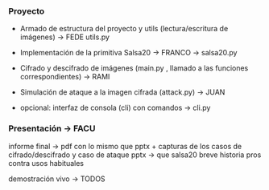 
### Proyecto

- Armado de estructura del proyecto y utils (lectura/escritura de imágenes) -> FEDE utils.py
- Implementación de la primitiva Salsa20 -> FRANCO -> salsa20.py
- Cifrado y descifrado de imágenes (main.py , llamado a las funciones correspondientes) -> RAMI
- Simulación de ataque a la imagen cifrada (attack.py) -> JUAN


- opcional: interfaz de consola (cli) con comandos -> cli.py

### Presentación -> FACU
informe final -> pdf con lo mismo que pptx + capturas de los casos de cifrado/descifrado y caso de ataque
pptx    ->  que salsa20
            breve historia
            pros contra
            usos habituales

demostración vivo -> TODOS
